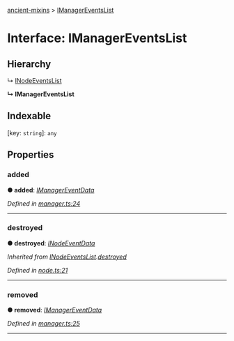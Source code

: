[ancient-mixins](../README.md) > [IManagerEventsList](../interfaces/imanagereventslist.md)



# Interface: IManagerEventsList

## Hierarchy


↳  [INodeEventsList](inodeeventslist.md)

**↳ IManagerEventsList**







## Indexable

\[key: `string`\]:&nbsp;`any`

## Properties
<a id="added"></a>

###  added

**●  added**:  *[IManagerEventData](imanagereventdata.md)* 

*Defined in [manager.ts:24](https://github.com/AncientSouls/Mixins/blob/5a3ea7e/src/lib/manager.ts#L24)*





___

<a id="destroyed"></a>

###  destroyed

**●  destroyed**:  *[INodeEventData](inodeeventdata.md)* 

*Inherited from [INodeEventsList](inodeeventslist.md).[destroyed](inodeeventslist.md#destroyed)*

*Defined in [node.ts:21](https://github.com/AncientSouls/Mixins/blob/5a3ea7e/src/lib/node.ts#L21)*





___

<a id="removed"></a>

###  removed

**●  removed**:  *[IManagerEventData](imanagereventdata.md)* 

*Defined in [manager.ts:25](https://github.com/AncientSouls/Mixins/blob/5a3ea7e/src/lib/manager.ts#L25)*





___


